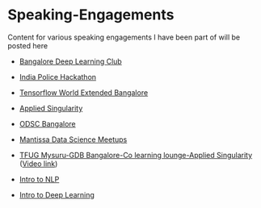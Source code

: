 # Speaking-Engagements

Content for various speaking engagements I have been part of will be posted here

- [Bangalore Deep Learning Club](https://www.meetup.com/Bangalore-Deep-Learning-Club/events/265446520/)

- [India Police Hackathon](https://ksp.gov.in/hackathon/)

- [Tensorflow World Extended Bangalore](https://www.eventbrite.com/e/tensorflow-world-extended-bangalore-tickets-82022901707)

- [Applied Singularity](https://www.meetup.com/AppliedSingularity/events/266996091/)

- [ODSC Bangalore](https://www.meetup.com/Bengaluru-Data-Science-ODSC/events/266940892/)

- [Mantissa Data Science Meetups](http://mantissadatascience.mystrikingly.com/)

- [TFUG Mysuru-GDB Bangalore-Co learning lounge-Applied Singularity](https://www.meetup.com/en-AU/TFUG-Mysuru/events/270433421/) ([Video link](https://www.youtube.com/watch?v=A7KlDeAn8Iw))

- [Intro to NLP](https://www.boardinfinity.com/webinars/introduction-to-natural-language-processing)

- [Intro to Deep Learning](https://www.boardinfinity.com/webinars/introduction-to-deep-learning)
